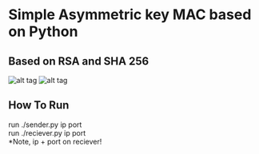 # Simple Asymmetric key MAC based on Python
## Based on RSA and SHA 256 


![alt tag](https://github.com/orel1212/MyWorks/blob/main/Python/AsymmetricKeyMAC/sender.jpg)
![alt tag](https://github.com/orel1212/MyWorks/blob/main/Python/AsymmetricKeyMAC/reciever.jpg)

## How To Run
run ./sender.py ip port <br>
run ./reciever.py ip port <br>
*Note, ip + port on reciever!<br>
